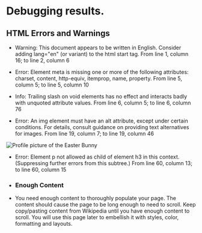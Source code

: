 # Debugging results.

## HTML Errors and Warnings

- Warning: This document appears to be written in English. Consider adding lang="en" (or variant) to the html start tag.
From line 1, column 16; to line 2, column 6
<!--<html>-->
<html lang="en">

- Error: Element meta is missing one or more of the following attributes: charset, content, http-equiv, itemprop, name, property.
From line 5, column 5; to line 5, column 10
<!-- <meta> -->
<meta charset="UTF-8">


- Info: Trailing slash on void elements has no effect and interacts badly with unquoted attribute values.
From line 6, column 5; to line 6, column 76
<!-- <meta name="viewport" content="width=device-width, initial-scale=1.0" /> -->
<meta name="viewport" content="width=device-width, initial-scale=1.0">

- Error: An img element must have an alt attribute, except under certain conditions. For details, consult guidance on providing text alternatives for images. 
From line 19, column 7; to line 19, column 46 
<!-- <img src="easter-bunny-150-profile.png"> -->
<img src="easter-bunny-150-profile.png" alt="Profile picture of the Easter Bunny">

- Error: Element p not allowed as child of element h3 in this context. (Suppressing further errors from this subtree.)
From line 60, column 13; to line 60, column 15
* <!-- <h3>Enough Content -->
  <h3>Enough Content</h3>

* <!-- <p>You need enough content to thoroghly populate your page. The content should cause the page to be long enough to need to scroll. Keep copy/pasting content from Wikipedia until you have enough content to scroll. You will use this page later to embellish it with styles, color, formatting and layouts.</p> -->
  <p>You need enough content to thoroughly populate your page. The content should cause the page to be long enough to need to scroll. Keep copy/pasting content from Wikipedia until you have enough content to scroll. You will use this page later to embellish it with styles, color, formatting and layouts.</p>  
